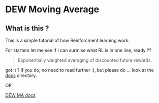# DEW Moving Average

## What is this ?

This is a simple tutorial of how Reinforcment learning work.

For starters let me see if I can surmise what RL is in one line, ready ??

> Exponentially weighted averaging of discounted future rewards.

got it ? if you do, no need to read further :), but please do ... look at the [docs](htmlpreview.github.com/?https://github.com/vsraptor/dew_average/blob/master/docs/dew_average.html) directory.

OR

[DEW MA docs](http://ifni.co/dew_avg.html)

